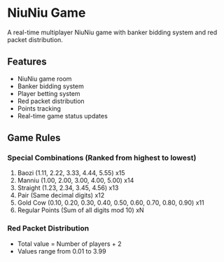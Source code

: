 # NiuNiu Game

A real-time multiplayer NiuNiu game with banker bidding system and red packet distribution.

## Features
- NiuNiu game room
- Banker bidding system
- Player betting system
- Red packet distribution
- Points tracking
- Real-time game status updates

## Game Rules
### Special Combinations (Ranked from highest to lowest)
1. Baozi (1.11, 2.22, 3.33, 4.44, 5.55) x15
2. Manniu (1.00, 2.00, 3.00, 4.00, 5.00) x14
3. Straight (1.23, 2.34, 3.45, 4.56) x13
4. Pair (Same decimal digits) x12
5. Gold Cow (0.10, 0.20, 0.30, 0.40, 0.50, 0.60, 0.70, 0.80, 0.90) x11
6. Regular Points (Sum of all digits mod 10) xN

### Red Packet Distribution
- Total value = Number of players + 2
- Values range from 0.01 to 3.99 